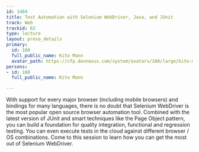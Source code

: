 ```yaml
---
id: 1484
title: Test Automation with Selenium WebDriver, Java, and JUnit
track: Web
trackid: 62
type: lecture
layout: preso_details
primary:
  id: 160
  full_public_name: Kito Mann
  avatar_path: https://cfp.devnexus.com/system/avatars/160/large/kito-mann-small.jpg?1438802820
persons:
- id: 160
  full_public_name: Kito Mann

---
```

With support for every major browser (including mobile browsers) and bindings for many languages, there is no doubt that Selenium WebDriver is the most popular open source browser automation tool. Combined with the latest version of JUnit and smart techniques like the Page Object pattern, you can build a foundation for quality integration, functional and regression testing. You can even execute tests in the cloud against different browser / OS combinations. Come to this session to learn how you can get the most out of Selenium WebDriver.